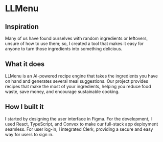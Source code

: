 # LLMenu

## Inspiration

Many of us have found ourselves with random ingredients or leftovers, unsure of how to use them; so, I created a tool that makes it easy for anyone to turn those ingredients into something delicious.

## What it does

LLMenu is an AI-powered recipe engine that takes the ingredients you have on hand and generates several meal suggestions. Our project provides recipes that make the most of your ingredients, helping you reduce food waste, save money, and encourage sustainable cooking.

## How I built it

I started by designing the user interface in Figma. For the development, I used React, TypeScript, and Convex to make our full-stack app deployment seamless. For user log-in, I integrated Clerk, providing a secure and easy way for users to sign in.


<!-- npm install convex
npm install @clerk/clerk-react
npm install react-router-dom
npm install openai
npm install axios

add this key to .env.local:
to run the app: npm run dev


LLM Prompt: 
Come up with as many popular recipe using a combination of some of these ingredients: <ingredients>garlic, butter, chives, onions, pasta, lobster, chicken, shrimp </ingredients>. You do not need to use every ingredient given, especially if the combination is not well-known. Return in the format. 

"Recipe Title: 

Time to Cook:

Ingredients: 

How to Make: 

Number of Servings:

Ingredients used from <ingredients>:

Ingredients not used from <ingredients>:

Ingredients needed not in <ingredients>:
" -->
